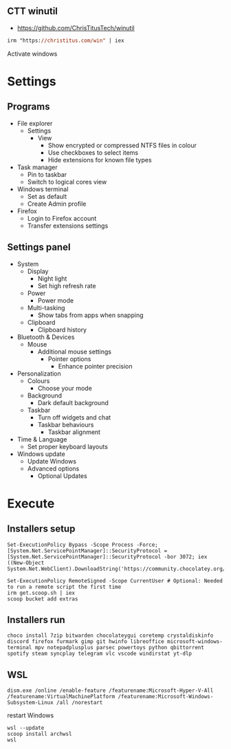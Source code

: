 ## CTT winutil

- https://github.com/ChrisTitusTech/winutil
```ps
irm "https://christitus.com/win" | iex
```

Activate windows

# Settings

## Programs
- File explorer
	- Settings
		- View
			- Show encrypted or compressed NTFS files in colour
			- Use checkboxes to select items
			- Hide extensions for known file types
- Task manager
	- Pin to taskbar
	- Switch to logical cores view
- Windows terminal
	- Set as default
	- Create Admin profile
- Firefox
	- Login to Firefox account
	- Transfer extensions settings

## Settings panel
- System
	- Display
		- Night light
		- Set high refresh rate
	- Power
		- Power mode
	- Multi-tasking
		- Show tabs from apps when snapping
	- Clipboard
		- Clipboard history
- Bluetooth & Devices
	- Mouse
		- Additional mouse settings
			- Pointer options
				- Enhance pointer precision
- Personalization
	- Colours
		- Choose your mode
	- Background
		- Dark default background
	- Taskbar
		- Turn off widgets and chat
		- Taskbar behaviours
			- Taskbar alignment
- Time & Language
	- Set proper keyboard layouts
- Windows update
	- Update Windows
	- Advanced options
		- Optional Updates

# Execute

## Installers setup
```
Set-ExecutionPolicy Bypass -Scope Process -Force; [System.Net.ServicePointManager]::SecurityProtocol = [System.Net.ServicePointManager]::SecurityProtocol -bor 3072; iex ((New-Object System.Net.WebClient).DownloadString('https://community.chocolatey.org/install.ps1'))

Set-ExecutionPolicy RemoteSigned -Scope CurrentUser # Optional: Needed to run a remote script the first time
irm get.scoop.sh | iex
scoop bucket add extras
```

## Installers run
```
choco install 7zip bitwarden chocolateygui coretemp crystaldiskinfo discord firefox furmark gimp git hwinfo libreoffice microsoft-windows-terminal mpv notepadplusplus parsec powertoys python qbittorrent spotify steam syncplay telegram vlc vscode windirstat yt-dlp
```

## WSL
```
dism.exe /online /enable-feature /featurename:Microsoft-Hyper-V-All /featurename:VirtualMachinePlatform /featurename:Microsoft-Windows-Subsystem-Linux /all /norestart
```

restart Windows

```
wsl --update
scoop install archwsl
wsl
```
